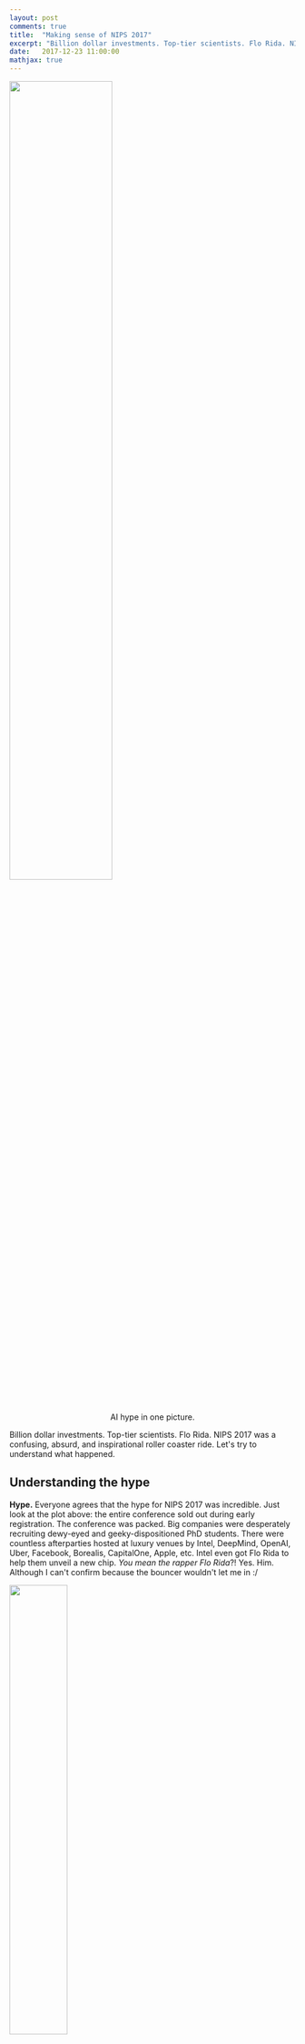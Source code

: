 ```yaml
---
layout: post
comments: true
title:  "Making sense of NIPS 2017"
excerpt: "Billion dollar investments. Top-tier scientists. Flo Rida. NIPS 2017 was a confusing, absurd, and inspirational roller coaster ride. Let's try to understand what happened."
date:   2017-12-23 11:00:00
mathjax: true
---
```


<div class="imgcap">
	<img src="/assets/nips/nips-registrations.png" width="60%">
	<div class="thecap" style="text-align:center">AI hype in one picture.</div>
</div>

Billion dollar investments. Top-tier scientists. Flo Rida. NIPS 2017 was a confusing, absurd, and inspirational roller coaster ride. Let's try to understand what happened.

## Understanding the hype

**Hype.** Everyone agrees that the hype for NIPS 2017 was incredible. Just look at the plot above: the entire conference sold out during early registration. The conference was packed. Big companies were desperately recruiting dewy-eyed and geeky-dispositioned PhD students. There were countless afterparties hosted at luxury venues by Intel, DeepMind, OpenAI, Uber, Facebook, Borealis, CapitalOne, Apple, etc. Intel even got Flo Rida to help them unveil a new chip. _You mean the rapper Flo Rida_?! Yes. Him. Although I can't confirm because the bouncer wouldn't let me in :/

<div class="imgcap">
	<img src="/assets/nips/gradient-flo.png" width="45%">
	<div class="thecap" style="text-align:center">He likes Apple Bottom jeans, boots with the fur...and apparently GPUs.</div>
</div>


**Money.** All this sudden hype stems from the fact that large companies are placing big bets on AI. Many of them (Apple, Google, Microsoft, Intel, Uber, Facebook, Amazon) have their own research labs. Scientists at these labs publish papers, attend conferences, and sometimes advise younger researchers, just as they would in academia. The main difference is that their research is generally focused on projects that these companies find useful. I will not want to spend too much time talking about money and AI because [this NYT article does a better job](https://www.nytimes.com/2017/10/22/technology/artificial-intelligence-experts-salaries.html). That said, I'll repost a few of its most interesting statistics:

 1. Fewer than 10,000 people in the world have the skills necessary to tackle serious artificial intelligence research, according to Element AI, an independent lab in Montreal.
 2. Last year, Google DeepMind's "staff costs" were $138 million for 400 employees. That's $345,000 per employee. These salaries are not uncommon in industrial research labs, even for students fresh out of their PhDs.
 3. Top academic talent has moved into the private sector. Examples: Uber hired 40 people from Carnegie Mellon’s groundbreaking AI program in 2015 to work on its self-driving-car project. Four of the best-known academic AI researchers have left or taken leave from their professorships at Stanford.

<div class="imgcap">
	<img src="/assets/nips/m-and-a.jpg" width="40%">
	<div class="thecap" style="text-align:center">Taken from <a href="https://www.economist.com/news/business/21732125-tech-giants-are-investing-billions-transformative-technology-google-leads-race">the Economist</a>.</div>
</div>

**Impact on research.** In years past, [one of my advisors](https://scholar.google.com/citations?user=09kJn28AAAAJ) explained, NIPS was a mellow conference. It was generally aimed at professors and their graduate students. Doing a quick scan over the NIPS 2017 accepted papers, I found that the organization with the most affiliated authors was Google/DeepMind/Brain (210), followed by Carnegie Mellon (108), MIT (93), Stanford (81), Berkeley (81), and Microsoft (70)[^fn1]. So the majority of NIPS attendees are still academic, but industry participation (read: Google) is growing.

<div class="imgcap">
	<img src="/assets/nips/avg_attendee.jpg" width="50%">
	<div class="thecap" style="text-align:center">Taken from <a href="https://twitter.com/MLpuppy">@MLpuppy</a>.</div>
</div>

But which researchers are setting trends in the field, and which ones are making relatively small contributions? A quick review of the conference schedule shows that five of the seven invited speakers and 10 of the 19 symposium organizers had industry affiliations. This means that industry-funded researchers "set the curve" at NIPS.

Why can't more research be done in academia, where the interests of the community are better served, rather than the interests of a few dopey CEOs? _"But they had free fidget spinners..."_ -- all the PhD students.

## Big ideas and trends

After day one, I did my best to look _beyond_ the hype and find examples of people doing good science. My initial pessimism ("Is NIPS just a recruiting event?") faded and I discovered some interesting themes.

**Are we alchemists?** Researcher Ali Rahimi received a Test of Time award for [his contributions to the field](https://scholar.google.com/scholar?cluster=2545838671944402764&hl=en&as_sdt=0,38&as_vis=1) back in 2007-08. He used his [acceptance speech](https://www.youtube.com/watch?v=ORHFOnaEzPc) as an opportunity to make a strong, controversial claim about the state of machine learning: "it is the new alchemy." Ali's point is that we spend too much of our time trying to improve the performance of AI on various datasets and too little time trying to understand why things go right or wrong.

> "We're building systems that govern healthcare and mediate our civil dialogue. We influence elections. I would like to live in a society whose systems are built on top of verifiable, rigorous, thorough knowledge, and not on alchemy."

<div class="imgcap">
	<img src="/assets/nips/email_ba.png" width="45%">
	<div class="thecap" style="text-align:center">An example of "alchemy" in AI, taken from Ali's NIPS keynote.</div>
</div>

Several hours later, [Yann LeCun](https://en.wikipedia.org/wiki/Yann_LeCun) posted [a strong criticism](https://www.reddit.com/r/MachineLearning/comments/7i1uer/n_yann_lecun_response_to_ali_rahimis_nips_lecture/) of Ali's speech. This debate soon diffused into countless lunchtime and hallway conversations. Whether people sided with Yann or Ali on this, they seemed grateful for a chance to discuss the issue. The machine learning community is results-driven and there have been few forums for these debates until now.

**Metalearning.** Pieter Abbeel and friends are pushing metalearning. Since he is one of the world's most respected researchers, this was a huge theme at NIPS. The idea of metalearning is to teach a computer _how to learn_. Instead of teaching a computer how to solve a maze, you would teach a computer to _teach itself_ how to solve a maze. Yes, this is more complicated. The idea is that by "learning to learn," you get AIs that generalize to new situations effectively.

<div class="imgcap">
	<center>
		<iframe width="560" height="315" src="https://www.youtube.com/embed/cLpSBtlbdyY?rel=0&amp;controls=0&amp;showinfo=0" frameborder="0" gesture="media" allow="encrypted-media" allowfullscreen>
		</iframe>
		<div class="thecap" style="text-align:center">Metalearning for efficient maze navigation.</div>
	</center>
</div>

I think everyone agrees that metalearning is desirable. The real question is how to make it work. Even Pieter was unclear on this point, although he presented a wealth of recent ideas. I especially liked his paper presenting an agent that could explore a maze until it found a target. When dropped back into the maze, the agent used its past experience to navigate quickly to the target.

**Deep reinforcement learning (Deep RL).** The young and ambitious field of deep reinforcement learning continues to deliver great results. Earlier this year, Google DeepMind published a fourth Nature paper. The team described how to teach an algorithm, which they call AlphaGo Zero, to [play Go at superhuman level](](https://deepmind.com/blog/alphago-zero-learning-scratch/)), starting from zero human knowledge. During NIPS they released an updated version which plays Go, Shogui, and Chess at a dominant level.

<div class="imgcap">
	<img src="/assets/nips/alphago-zero.gif" width="55%">
	<div class="thecap" style="text-align:center">AlphaGo Zero rediscovering 3000 years of Go strategy.</div>
</div>

The problem with deep RL is that it still learns far too slowly. For example, it can outperform humans at most Atari games...but whereas a human needs a few minutes to learn the game, the computer needs to play for hundreds of hours (see [slide 15](https://www.dropbox.com/s/fdw7q8mx3x4wr0c/2017_12_xx_NIPS-keynote-final.pdf?dl=0)). Talks, posters, and presentations tended to focus on how to make deep RL learn tasks of greater complexity, more quickly. Popular ideas included hierarchical RL, metalearning, and various unsupervised auxilliary tasks.

**Interpretability.** There was a big symposium (3000+ people) and two workshops about this. The interpretability issue relates to the fact that we often want to get machine learning systems to explain themselves. Consider applications where human well-being is involved: self-driving cars, medical applications, and financial decisions. In these situations, we want humans to trust the algorithms. The best way to do this is to make the computer explain its decision-making process in the way that humans understand.

Between Ali's keynote, several new government grants aimed at interpretability, and a push among companies to use AI to solve real-world problems, interpretability felt like a central issue this year. I am happy about this because my research -- the reason I attended NIPS -- is centered around interpretability. Here I am giving a talk about it:

<center>
<blockquote class="twitter-tweet" data-lang="en"><p lang="en" dir="ltr">Nice talk by <a href="https://twitter.com/samgreydanus?ref_src=twsrc%5Etfw">@samgreydanus</a> on visualizing and understanding deep RL.  I like the <a href="https://twitter.com/ATLASexperiment?ref_src=twsrc%5Etfw">@ATLASexperiment</a> sticker on his laptop. <a href="https://t.co/YVTGX7M0kc">pic.twitter.com/YVTGX7M0kc</a></p>&mdash; Kyle Cranmer (@KyleCranmer) <a href="https://twitter.com/KyleCranmer/status/939667242358226945?ref_src=twsrc%5Etfw">December 10, 2017</a></blockquote>
<script async src="https://platform.twitter.com/widgets.js" charset="utf-8"></script>
</center>

**Disentangled representations.** The power of deep learning is that it can transform features at the pixel level, such as color and shape, into more complex ones such as "ears", "wheels", or "leaves". Clearly, it's easier to explain what is going on in a picture using the latter. The problem is that these concepts get mixed together like a plate of spagetthi. As Yoshua Bengio said (hungrily), _"If we can take that spaghetti and disentangle it, that would be very nice."_ So we'd like algorithms that discover high-level features like "ears," "wheels," or "leaves" that are _separable_. We'd also like to do this in an _unsupervised_ manner.

I attended a workshop centered around this idea. People whose work and ideas I found interesting included Yoshua Bengio (Montreal), Stefano Soatto (UCLA), Josh Tenenbaum (MIT), and DeepMind's Irina Higgins, Peter Battaglia, David Pfau, and Tejas Kulkarni. This theme was not big at NIPS, but I think it is promising.

## AI and society

I was surprised to find that some of my conversations were not about science at all. They were about the relationship between AI and society. Many of these occurred at the fascinating but sparsely-attended [_Kinds of Intelligence_](http://kindsofintelligence.org/) symposium. This symposium brought together influential thinkers from psychology ([Alison Gopnik](https://en.wikipedia.org/wiki/Alison_Gopnik)), neuroscience ([Gary Marcus](https://en.wikipedia.org/wiki/Gary_Marcus), [Lucia Jacobs](http://psychology.berkeley.edu/people/lucia-f-jacobs)), deep learning ([Demis Hassabis](https://en.wikipedia.org/wiki/Demis_Hassabis), [Zoubin Ghahramani](https://en.wikipedia.org/wiki/Zoubin_Ghahramani)), privacy ([Cynthia Dwork](https://en.wikipedia.org/wiki/Cynthia_Dwork)), and public policy ([David Runciman](https://en.wikipedia.org/wiki/David_Runciman)).

<div class="imgcap">
	<img src="/assets/nips/ai-4-good.jpg" width="60%">
</div>

**People and perspectives.** The _Kinds of Intelligence_ symposium made me think critically about the ways AI will affect society. I ended up having some fascinating conversations on the topic. Here is a brief list of the most striking people and perspectives:

1. <span style="color:red"><u>Taras (grad student at KTH)</u></span> is worried about AI making the poor poorer and the rich richer. Based on how corporate NIPS 2017 was, I think this is valid. Far too much of current AI research is aimed at finding better ways to sell things.

2. <span style="color:green"><u>Kyle Cranmer (NYU)</u></span> is leading the effort to [bring AI to the natural sciences](https://dl4physicalsciences.github.io/). Applications include particle track reconstruction (particle physics), tracking supermassive black hole emissions (astronomy), analysis of LIGO data (gravity waves), and solving the many-body problem (quantum mechanics). These are examples of basic research which can help society as a whole rather than a single company.

3. <span style="color:red"><u>Rich Caruana (Microsoft Research)</u></span> is trying to prevent bias in new AI systems. An example of this bias is the COMPAS system, which [was more likely to recommend white inmates for parole than black ones](https://www.propublica.org/article/machine-bias-risk-assessments-in-criminal-sentencing). We can't let this happen in the future.

4. <span style="color:green"><u>Sam Greydanus (Me! Working for the DARPA Explainable AI Project)</u></span> has decided that if we are going to introduce AI to society, we need to be able to explain its decisions. He introduced [a new way of doing this](https://greydanus.github.io/2017/11/01/visualize-atari/) and showed how it can catch AIs that are "cheating" at certain tasks.

5. <span style="color:red"><u>Dhruv Batra (Facebook AI Research)</u></span> is concerned about misreporting of AI in the media. A [series of fake news articles](https://www.snopes.com/facebook-ai-developed-own-language/) about his work recently caused massive -- and totally unfounded -- hysteria. 
6. <span style="color:red"><u>Alonso (my Uber driver)</u></span> was mostly concerned that, _"Robots are gonna take over the world!"_ He should talk to Dhruv.

7. <span style="color:green"><u>Nenad (DeepMind Health)</u></span> pointed to ways AI will improve health care. [Examples](https://www.nvidia.com/object/deep-learning-in-medicine.html) include personalized medicine, better diagnostic tools, and accelerated drug discovery.

8. <span style="color:green"><u>Ishmael (a gorilla in a book I'm reading)</u></span> [would probably say](https://en.wikipedia.org/wiki/Ishmael_(novel)), _"Humans have GOT to stop worrying about themselves and start thinking about how their actions affect the rest of the planet. How will AI help or hurt the environment?"_

9. <span style="color:red"><u>Peter Battaglia (DeepMind)</u></span> was concerned about how AI will reduce privacy. Corporations and governments already own a massive amount of our personal information but they don't have the means to piece it together into a comprehensive story. AI will change that.

10. <span style="color:black"><u>David Runciman (Cambridge)</u></span> is interested in the relationship between AI and Artificial Agents (AAs). These AAs are institutions such as states, corporations, or markets. They wield a great deal of influence over our world but have motives and priorities that are different from those of humans. How will AI and AA interact?!

11. <span style="color:green"><u>Jonnie Penn (AI historian at Cambridge)</u></span> reminded me that AI will solve some problems and create new ones. What's cool is that _we_ get to determine how the story unfolds. This is a big responsibility for us researchers. It means taking the time to _communicate_ our work in a way the public can understand. It means _thinking carefully_ about [how our work is changing society](https://www.ibm.com/blogs/insights-on-business/ibmix/building-brain-trust-good-ai/)...and whether we are proud of these changes.

**What can we do?** Jonnie and I are organizing an informal group, _AI for Good_, aimed at addressing these issues. If you want to join the conversation, <a href="/files/email.txt">email me</a> and I will send you an application. If you are a US citizen, you should also email your congress(wo)men. <a href="/files/letter-to-rep.txt">I did it</a> and it only took five minutes.

[^fn1]: Note that some authors are featured on more than one paper and thus are counted more than once